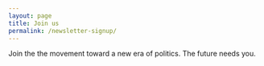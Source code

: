 ```yaml
---
layout: page
title: Join us
permalink: /newsletter-signup/
---
```

Join the the movement toward a new era of politics. The future needs you.
